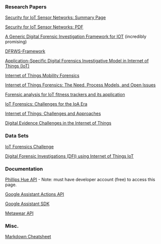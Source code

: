 ### Research Papers

[Security for IoT Sensor Networks: Summary Page](https://www.nccoe.nist.gov/projects/building-blocks/iot-sensor-security)

[Security for IoT Sensor Networks: PDF](https://www.nccoe.nist.gov/sites/default/files/library/project-descriptions/iot-sniot-sensor-network-project-description-draft.pdf)

[A Generic Digital Forensic Investigation Framework for IOT](https://ieeexplore.ieee.org/abstract/document/7575885) (incredibly promising) 

[DFRWS-Framework](https://www.dfrws.org/sites/default/files/session-files/paper-an_event-based_digital_forensic_investigation_framework.pdf)


[Application-Specific Digital Forensics Investigative Model in Internet of Things (IoT)](https://dl.acm.org/citation.cfm?id=3104052)

[Internet of Things Mobility Forensics](https://www.researchgate.net/publication/309479252_Internet_of_Things_Mobility_Forensics/citations)  

[Internet of Things Forensics: The Need, Process Models, and Open Issues](https://ieeexplore-ieee-org.leo.lib.unomaha.edu/document/8378977)  

[Forensic analysis for IoT fitness trackers and its application](https://link-springer-com.leo.lib.unomaha.edu/article/10.1007/s12083-018-0708-3)  

[IoT Forensics: Challenges for the IoA Era](https://ieeexplore.ieee.org/document/8328748)

[Internet of Things: Challenges and Approaches](https://ieeexplore.ieee.org/document/6680032)


[Digital Evidence Challenges in the Internet of Things](https://www.semanticscholar.org/paper/Digital-Evidence-Challenges-in-the-Internet-of-Hegarty-Lamb/b789f84ef58d5963996e134aa51fd9d01613b922)
### Data Sets

[IoT Forensics Challenge](https://www.dfrws.org/dfrws-forensic-challenge)

[Digital Forensic Investigations (DFI) using Internet of Things IoT](https://ieeexplore-ieee-org.leo.lib.unomaha.edu/document/7724505)

### Documentation
[Phillips Hue API](https://developers.meethue.com/develop/hue-api/) - Note: must have developer account (free) to access this page. 

[Google Assistant Actions API](https://developers.google.com/actions/)

[Google Assistant SDK](https://developers.google.com/assistant/sdk/) 

[Metawear API](https://mbientlab.com/developers/)

### Misc. 

[Markdown Cheatsheet](https://github.com/adam-p/markdown-here/wiki/Markdown-Cheatsheet)
